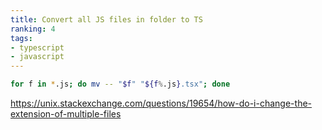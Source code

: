 ```yaml
---
title: Convert all JS files in folder to TS
ranking: 4
tags:
- typescript
- javascript
---
```


```bash
for f in *.js; do mv -- "$f" "${f%.js}.tsx"; done
```

<https://unix.stackexchange.com/questions/19654/how-do-i-change-the-extension-of-multiple-files>
